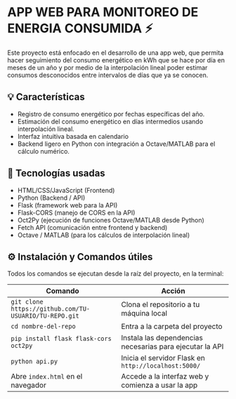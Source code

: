 # APP WEB PARA MONITOREO DE ENERGIA CONSUMIDA ⚡
Este proyecto está enfocado en el desarrollo de una app web, que permita hacer seguimiento del consumo energético en kWh que se hace por día en meses de un año y por medio de la interpolación lineal 
poder estimar consumos desconocidos entre intervalos de días que ya se conocen.

## 💡 Características
- Registro de consumo energético por fechas específicas del año.
- Estimación del consumo energético en días intermedios usando interpolación lineal.
- Interfaz intuitiva basada en calendario
- Backend ligero en Python con integración a Octave/MATLAB para el cálculo numérico.
  
## 🚀 Tecnologías usadas
- HTML/CSS/JavaScript (Frontend)
- Python (Backend / API)
- Flask (framework web para la API)
- Flask-CORS (manejo de CORS en la API)
- Oct2Py (ejecución de funciones Octave/MATLAB desde Python)
- Fetch API (comunicación entre frontend y backend)
- Octave / MATLAB (para los cálculos de interpolación lineal)

## ⚙️ Instalación y Comandos útiles

Todos los comandos se ejecutan desde la raíz del proyecto, en la terminal:

| Comando                                                    | Acción                                                                 |
|------------------------------------------------------------|------------------------------------------------------------------------|
| `git clone https://github.com/TU-USUARIO/TU-REPO.git`      | Clona el repositorio a tu máquina local                               |
| `cd nombre-del-repo`                                       | Entra a la carpeta del proyecto                                       |
| `pip install flask flask-cors oct2py`                      | Instala las dependencias necesarias para ejecutar la API              |
| `python api.py`                                            | Inicia el servidor Flask en `http://localhost:5000/`                  |
| Abre `index.html` en el navegador                          | Accede a la interfaz web y comienza a usar la app                     |


